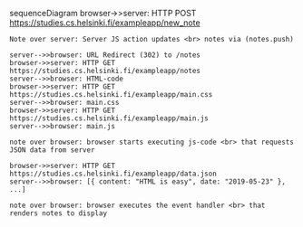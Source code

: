 sequenceDiagram
    browser->>server: HTTP POST https://studies.cs.helsinki.fi/exampleapp/new_note
    
    Note over server: Server JS action updates <br> notes via (notes.push)

    server-->>browser: URL Redirect (302) to /notes
    browser->>server: HTTP GET https://studies.cs.helsinki.fi/exampleapp/notes
    server-->>browser: HTML-code
    browser->>server: HTTP GET https://studies.cs.helsinki.fi/exampleapp/main.css
    server-->>browser: main.css
    browser->>server: HTTP GET https://studies.cs.helsinki.fi/exampleapp/main.js
    server-->>browser: main.js

    note over browser: browser starts executing js-code <br> that requests JSON data from server 

    browser->>server: HTTP GET https://studies.cs.helsinki.fi/exampleapp/data.json
    server-->>browser: [{ content: "HTML is easy", date: "2019-05-23" }, ...]

    note over browser: browser executes the event handler <br> that renders notes to display
